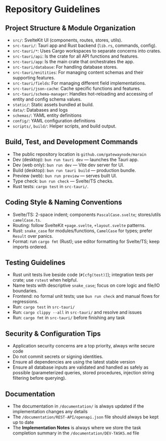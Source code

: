 # Repository Guidelines

## Project Structure & Module Organization
- `src/`: SvelteKit UI (components, routes, stores, utils).
- `src-tauri/`: Tauri app and Rust backend (`lib.rs`, commands, config).
- `src-tauri/*`: Uses Cargo workspaces to separate concerns into crates.
- `src-tauri/api`: Is the crate for all API functions and features.
- `src-tauri/app`: Is the main crate that orchestrates the app.
- `src-tauri/database`: For handling database stores.
- `src-tauri/enitities`: For managing content schemas and their supporting features.
- `src-tauri/fields`: For managing different field implementations.
- `src-tauri/json-cache`: Cache specific functions and features.
- `src-tauri/schema-manager`: Handles hot-reloading and accessing of entity and config schema values.
- `static/`: Static assets bundled at build.
- `data/`: Databases and logs
- `schemas/`: YAML entity definitions
- `config/`: YAML configuration definitions
- `scripts/`, `build/`: Helper scripts, and build output.

## Build, Test, and Development Commands
- The public repository location is `github.com/gatewaynode/marain`
- Dev (desktop): `bun run tauri dev` — launches the Tauri app.
- Dev (web only): `bun run dev` — Vite dev server for UI.
- Build (desktop): `bun run tauri build` — production bundle.
- Preview (web): `bun run preview` — serves built UI.
- Type check: `bun run check` — Svelte/TS checks.
- Rust tests: `cargo test` in `src-tauri/`.

## Coding Style & Naming Conventions
- Svelte/TS: 2-space indent; components `PascalCase.svelte`; stores/utils `camelCase.ts`.
- Routing: follow SvelteKit `+page.svelte`, `+layout.svelte` patterns.
- Rust: `snake_case` for modules/functions, `CamelCase` for types; prefer `Result` over panics.
- Format: run `cargo fmt` (Rust); use editor formatting for Svelte/TS; keep imports ordered.

## Testing Guidelines
- Rust unit tests live beside code (`#[cfg(test)]`); integration tests per crate; use `rstest` when helpful.
- Name tests with descriptive `snake_case`; focus on core logic and file/IO boundaries.
- Frontend: no formal unit tests; use `bun run check` and manual flows for regressions.
- Run: `cargo test` in `src-tauri/`
- Run: `cargo clippy --all` in `src-tauri/` and resolve and issues
- Run: `cargo fmt` in `src-tauri/` before finishing any task

## Security & Configuration Tips
- Application security concerns are a top priority, always write secure code
- Do not commit secrets or signing identities.
- Ensure all dependencies are using the latest stable version
- Ensure all database inputs are validated and handled as safely as possible (parameterized queries, stored procedures, injection string filtering before querying).

## Documentation
- The documentation in `/documentation/` is always updated if the implementation changes any details
- The `/documentation/REST-API/openapi.json` file should always be kept up to date
- The **Implementation Notes** is always where we store the task completion summary in the `/documentation/DEV-TASKS.md` file

